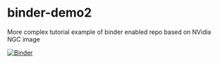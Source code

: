 # binder-demo2
More complex tutorial example of binder enabled repo based on NVidia NGC image

[![Binder](https://binderhub.cloud.e-infra.cz/badge_logo.svg)](https://binderhub.cloud.e-infra.cz/v2/gh/ljocha/binder-demo2/HEAD)

